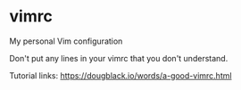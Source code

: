 # vimrc
My personal Vim configuration

Don't put any lines in your vimrc that you don't understand.

Tutorial links:
https://dougblack.io/words/a-good-vimrc.html


